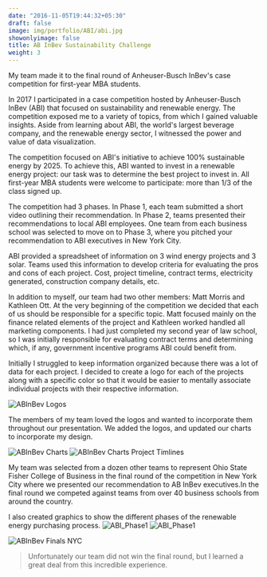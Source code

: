 ```yaml
---
date: "2016-11-05T19:44:32+05:30"
draft: false
image: img/portfolio/ABI/abi.jpg
showonlyimage: false
title: AB InBev Sustainability Challenge
weight: 3
---
```


My team made it to the final round of Anheuser-Busch InBev's case competition for first-year MBA students.
<!--more-->

In 2017 I participated in a case competition hosted by Anheuser-Busch InBev (ABI) that focused on sustainability and renewable energy. The competition exposed me to a variety of topics, from which I gained valuable insights. Aside from learning about ABI, the world's largest beverage company, and the renewable energy sector, I witnessed the power and value of data visualization. 

The competition focused on ABI's initiative to achieve 100% sustainable energy by 2025. To achieve this, ABI wanted to invest in a renewable energy project: our task was to determine the best project to invest in. All first-year MBA students were welcome to participate: more than 1/3 of the class signed up. 

The competition had 3 phases. In Phase 1, each team submitted a short video outlining their recommendation. In Phase 2, teams presented their recommendations to local ABI employees. One team from each business school was selected to move on to Phase 3, where you pitched your recommendation to ABI executives in New York City. 

ABI provided a spreadsheet of information on 3 wind energy projects and 3 solar. Teams used this information to develop criteria for evaluating the pros and cons of each project. Cost, project timeline, contract terms, electricity generated, construction company details, etc. 

In addition to myself, our team had two other members: Matt Morris and Kathleen Ott. At the very beginning of the competition we decided that each of us should be responsible for a specific topic. Matt focused mainly on the finance related elements of the project and Kathleen worked handled all marketing components. I had just completed my second year of law school, so I was initially responsible for evaluating contract terms and determining which, if any, government incentive programs ABI could benefit from. 

Initially I struggled to keep information organized because there was a lot of data for each project. I decided to create a logo for each of the projects along with a specific color so that it would be easier to mentally associate individual projects with their respective information. 

![ABInBev Logos][1]

The members of my team loved the logos and wanted to incorporate them throughout our presentation. We added the logos, and updated our charts to incorporate my design.

![ABInBev Charts][2]
![ABInBev Charts Project Timlines][4]

My team was selected from a dozen other teams to represent Ohio State Fisher College of Business in the final round of the competition in New York City where we presented our recommendation to AB InBev executives.In the final round we competed against teams from over 40 business schools from around the country. 

I also created graphics to show the different phases of the renewable energy purchasing process. 
![ABI_Phase1][5]
![ABI_Phase1][6]


![ABInBev Finals NYC][3]

> Unfortunately our team did not win the final round, but I learned a great deal from this incredible experience.



[1]: /img/portfolio/ABI/AbInbev_logos.JPG
[2]: /img/portfolio/ABI/AbInbev_chart.JPG
[3]: /img/portfolio/ABI/AbInbev_nyc.JPG
[4]: /img/portfolio/ABI/abinbev_timeline.PNG
[5]: /img/portfolio/ABI/abi_phase_1.PNG
[6]: /img/portfolio/ABI/abi_phase_2.PNG
